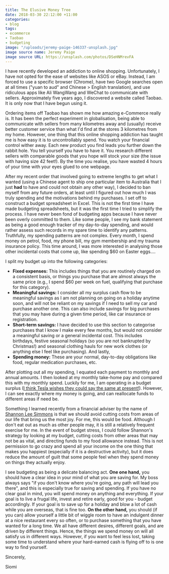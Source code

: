 ```yaml
---
title: The Elusive Money Tree
date: 2018-03-30 22:12:00 +11:00
categories:
- blog
tags:
- ecommerce
- Taobao
- budgeting
image: "/uploads/jeremy-paige-146337-unsplash.jpg"
image source name: Jeremy Paige
image source URL: https://unsplash.com/photos/DSeHNMrevFA
---
```


I have recently developed an addiction to online shopping. Unfortunately, I have not opted for the ease of websites like ASOS or eBay. Instead, I am forced to use a specific browser (Chrome), have two Google searches open at all times ("yuan to aud" and Chinese > English translation), and use ridiculous apps like Ali WangWang and WeChat to communicate with sellers. Approximately five years ago, I discovered a website called Taobao. It is only now that I have begun using it.

Ordering items off Taobao has shown me how amazing e-Commerce really is. It has been the perfect experiment in globalisation, being able to communicate with sellers from many kilometres away and (usually) receive better customer service than what I'd find at the stores 3 kilometres from my home. However, one thing that this online shopping addiction has taught me is how easy it is to uncontrollably spend. You watch your financial control wither away. Each new product you find leads you further down the rabbit hole. You tell yourself you have to have it. You research different sellers with comparable goods that you hope will stock your size (the issue with having size 42 feet!). By the time you realise, you have wasted 4 hours of your time with your eyes glued to one webpage. 

After my recent order that involved going to extreme lengths to get what I wanted (using a Chinese agent to ship one particular item to Australia that I just **had** to have and could not obtain any other way), I decided to ban myself from any future orders, at least until I figured out how much I was truly spending and the motivations behind my purchases. I set off to construct a budget spreadsheet in Excel. This is not the first time I have made budgeting spreadsheets, but it was the first time I tried to simplify the process. I have never been fond of budgeting apps because I have never been overly committed to them. Like some people, I see my bank statement as being a good enough tracker of my day-to-day spending, and would rather assess such records in my spare time to identify any patterns. Truthfully, my spending patterns are not complex. Every month, I spend money on petrol, food, my phone bill, my gym membership and my trauma insurance policy. This time around, I was more interested in analysing those other incidental costs that come up, like spending $60 on Easter eggs....

I split my budget up into the following categories:
* **Fixed expenses:** This includes things that you are routinely charged on a consistent basis, or things you purchase that are almost always the same price (e.g., I spend $60 per week on fuel, qualifying that purchase for this category).
* **Meaningful savings:** I consider all my surplus cash flow to be meaningful savings as I am not planning on going on a holiday anytime soon, and will not be reliant on my savings if I need to sell my car and purchase another one.  This can also include savings for big purchases that you may have during a given time period, like car insurance or registration.
* **Short-term savings:** I have decided to use this section to categorise purchases that I know I make every few months, but would not consider a meaningful saving or a general incidental cost. This includes birthdays, festive seasonal holidays (so you are not bankrupted by Christmas!) and seasonal clothing hauls for new work clothes (or anything else I feel like purchasing). And lastly,
* **Spending money:** These are your normal, day-to-day obligations like food, regular medication purchases, etc.

After plotting out all my spending, I equated each payment to monthly and annual amounts. I then looked at my monthly take-home pay and compared this with my monthly spend. Luckily for me, I am operating in a budget surplus ([I think Tesla wishes they could say the same at present!](https://www.marketwatch.com/story/moodys-downgrades-tesla-debt-to-b3-fearing-liquidity-pressure-2018-03-27)). However, I can see exactly where my money is going, and can reallocate funds to different areas if need be.

Something I learned recently from a financial adviser by the name of [Shannon Lee Simmons](http://www.shannonleesimmons.com) is that we should avoid cutting costs from areas of our life that bring us the most joy. For me, this would be food. Although I don't eat out as much as other people may, it is still a relatively frequent exercise for me. In the event of budget stress, I could follow Shannon's strategy by looking at my budget, cutting costs from other areas that may not be as vital, and directing funds to my food allowance instead. This is not permission to go crazy and spend all your income on the one thing that makes you happiest (especially if it is a destructive activity), but it does reduce the amount of guilt that some people feel when they spend money on things they actually enjoy.

I see budgeting as being a delicate balancing act. **One one hand,** you should have a clear idea in your mind of what you are saving for. My boss always says "if you don't know where you're going, any path will lead you there", and this is especially true for saving and spending. If you have no clear goal in mind, you will spend money on anything and everything. If your goal is to live a frugal life, invest and retire early, good for you - budget accordingly. If your goal is to save up for a holiday and blow a lot of cash while you are overseas, that is fine too. **On the other hand,** you should (if you can) allow yourself a little bit of wiggle room to have an indulgent dinner at a nice restaurant every so often, or to purchase something that you have wanted for a long time. We all have different desires, different goals, and are driven by different things. Hence, the things we spend money on will all satisfy us in different ways. However, if you want to feel less lost, taking some time to understand where your hard-earned cash is flying off to is one way to find yourself. 

Sincerely,

Siomi
